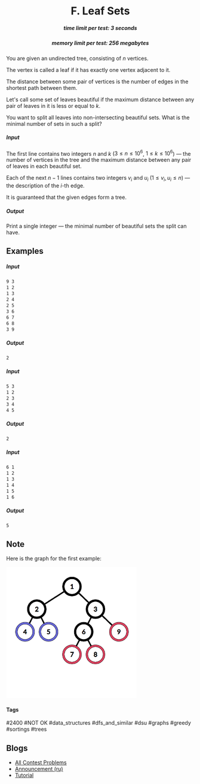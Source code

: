 <h1 style='text-align: center;'> F. Leaf Sets</h1>

<h5 style='text-align: center;'>time limit per test: 3 seconds</h5>
<h5 style='text-align: center;'>memory limit per test: 256 megabytes</h5>

You are given an undirected tree, consisting of $n$ vertices.

The vertex is called a leaf if it has exactly one vertex adjacent to it.

The distance between some pair of vertices is the number of edges in the shortest path between them.

Let's call some set of leaves beautiful if the maximum distance between any pair of leaves in it is less or equal to $k$.

You want to split all leaves into non-intersecting beautiful sets. What is the minimal number of sets in such a split?

##### Input

The first line contains two integers $n$ and $k$ ($3 \le n \le 10^6$, $1 \le k \le 10^6$) — the number of vertices in the tree and the maximum distance between any pair of leaves in each beautiful set.

Each of the next $n - 1$ lines contains two integers $v_i$ and $u_i$ ($1 \le v_i, u_i \le n$) — the description of the $i$-th edge. 

It is guaranteed that the given edges form a tree.

##### Output

Print a single integer — the minimal number of beautiful sets the split can have. 

## Examples

##### Input


```text
9 3  
1 2  
1 3  
2 4  
2 5  
3 6  
6 7  
6 8  
3 9  

```
##### Output


```text
2  

```
##### Input


```text
5 3  
1 2  
2 3  
3 4  
4 5  

```
##### Output


```text
2  

```
##### Input


```text
6 1  
1 2  
1 3  
1 4  
1 5  
1 6  

```
##### Output


```text
5  

```
## Note

Here is the graph for the first example:

 ![](images/7349649fd8c44a863bef44595adb258d83bcd255.png) 

#### Tags 

#2400 #NOT OK #data_structures #dfs_and_similar #dsu #graphs #greedy #sortings #trees 

## Blogs
- [All Contest Problems](../Codeforces_Round_510_(Div._2).md)
- [Announcement (ru)](../blogs/Announcement_(ru).md)
- [Tutorial](../blogs/Tutorial.md)
